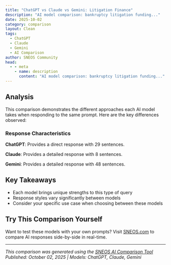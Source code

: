 ```yaml
---
title: "ChatGPT vs Claude vs Gemini: Litigation Finance"
description: "AI model comparison: bankruptcy litigation funding..."
date: 2025-10-02
category: comparison
layout: Clean
tags:
  - ChatGPT
  - Claude
  - Gemini
  - AI Comparison
author: SNEOS Community
head:
  - - meta
    - name: description
      content: "AI model comparison: bankruptcy litigation funding..."
---
```


<ChatComparison
  title="ChatGPT vs Claude vs Gemini: Litigation Finance"
  prompt="bankruptcy litigation funding"
  :responses='{
    "ChatGPT": "**Bankruptcy Litigation Funding** refers to the financing provided to parties involved in bankruptcy-related legal disputes to cover the costs associated with litigation. This type of funding can help creditors, debtors, trustees, or other stakeholders manage the often expensive and complex process of bankruptcy litigation.\n\n### What is Bankruptcy Litigation Funding?\n- It is a form of third-party financing where an external investor or lender provides capital to cover legal fees, court costs, and other expenses related to bankruptcy proceedings.\n- The funding is typically non-recourse, meaning the funder only gets repaid if the litigation is successful or results in a financial recovery.\n- Common in cases where the party seeking funding has limited liquidity but stands to recover significant value through the litigation process.\n\n### Who Uses Bankruptcy Litigation Funding?\n- Creditors pursuing claims in bankruptcy cases who want to maximize recoveries without fronting the costs.\n- Debtors involved in disputes or adversary proceedings within bankruptcy.\n- Trustees or fiduciaries managing bankruptcy estates who may require funds to pursue or defend litigation.\n- Law firms or investors looking to share the risk in large, complex bankruptcy matters.\n\n### Benefits\n- Provides access to capital without collateral or project ownership.\n- Helps level the playing field when opposing parties have substantial resources.\n- Allows claimants to pursue meritorious claims without financial constraints.\n- Aligns funders\u2019 interests with the success of the litigation.\n\n### Risks \u0026 Considerations\n- Funding agreements often require detailed disclosure and have strict terms.\n- The cost of funding may be a share of the proceeds or a fixed return.\n- Litigation outcomes are uncertain; if unsuccessful, the funded party typically owes nothing, but may lose the opportunity cost or other resources.\n\n### How it Works\n1. **Application:** The party seeking funding submits their case details, financials, and legal strategy.\n2. **Due Diligence:** The funder assesses merit, potential recovery, risks, and timelines.\n3. **Funding Agreement:** Terms are negotiated, including fees, repayment conditions, and confidentiality.\n4. **Capital Deployment:** Funds are provided to cover legal or associated costs.\n5. **Resolution:** Upon settlement or court judgment, proceeds are distributed, with the funder receiving agreed-upon returns.\n\n---\n\nIf you need information on specific providers, legal frameworks, or how to evaluate funding offers, feel free to ask!",
    "Claude": "# Bankruptcy Litigation Funding\n\nBankruptcy litigation funding is a specialized area of legal finance that provides capital to support litigation within bankruptcy proceedings. Here\u0027s an overview:\n\n## What It Is\n\n**Bankruptcy litigation funding** involves third-party investors providing capital to:\n- Debtors-in-possession\n- Bankruptcy trustees\n- Creditors\u0027 committees\n- Individual creditors\n\nTo pursue litigation claims during bankruptcy proceedings.\n\n## Types of Claims Funded\n\n### Common litigation targets:\n- **Preference actions** - Recovering preferential payments\n- **Fraudulent transfer claims** - Clawing back suspicious transactions\n- **Director and officer liability** claims\n- **Professional liability** actions\n- **Commercial disputes** that arose pre-bankruptcy\n- **Breach of fiduciary duty** claims\n\n## Key Players\n\n### Funding Recipients:\n- Chapter 11 debtors\n- Chapter 7/11 trustees\n- Creditors\u0027 committees\n- Litigation trustees\n- Individual creditors\n\n### Funding Sources:\n- Specialized litigation finance firms\n- Investment funds\n- Hedge funds\n- Private investors\n\n## Funding Structures\n\n### **Non-Recourse Funding**\n- Funder only recovers if litigation succeeds\n- Higher cost but lower risk to estate\n\n### **Portfolio Funding**\n- Funding multiple claims simultaneously\n- Risk diversification across cases\n\n### **Partial Funding**\n- Covers specific litigation expenses\n- Estate retains more upside\n\n## Benefits\n\n**For Bankruptcy Estates:**\n- Access to capital when cash is limited\n- Professional case management\n- Risk transfer to sophisticated investors\n- Maximizes recovery potential\n\n**For Creditors:**\n- Increases asset recovery prospects\n- No additional investment required\n- Professional litigation management\n\n## Considerations \u0026 Risks\n\n### **Legal Requirements:**\n- Court approval typically required\n- Disclosure to interested parties\n- Compliance with bankruptcy code\n- Potential conflicts of interest\n\n### **Financial Terms:**\n- Funding costs (typically 20-50% of recovery)\n- Fee structures and waterfalls\n- Control provisions\n- Settlement approval rights\n\n### **Strategic Issues:**\n- Impact on other bankruptcy proceedings\n- Timing considerations\n- Asset allocation decisions\n- Stakeholder alignment\n\n## Court Approval Process\n\n### Typical requirements:\n1. **Business judgment analysis**\n2. **Disclosure of terms and conflicts**\n3. **Notice to interested parties**\n4. **Opportunity for objections**\n5. **Court hearing and approval**\n\n## Market Considerations\n\nThe bankruptcy litigation funding market has grown significantly, driven by:\n- Increased sophistication of funders\n- Greater acceptance by bankruptcy courts\n- Need for capital in distressed situations\n- Potential for significant recoveries\n\n## Best Practices\n\n- **Competitive bidding** for funding\n- **Clear documentation** of terms\n- **Regular reporting** requirements\n- **Defined approval processes** for settlements\n- **Proper disclosure** to all stakeholders\n\nWould you like me to elaborate on any specific aspect of bankruptcy litigation funding?",
    "Gemini": "Bankruptcy litigation funding, also known as debtor-in-possession (DIP) financing for litigation or bankruptcy litigation financing, is a specialized form of financing used to fund legal claims and other aspects of litigation by companies or individuals who are in bankruptcy proceedings.  It can be a lifeline for debtors seeking to maximize the value of their estate and repay creditors.\n\nHere\u0027s a breakdown of key aspects:\n\n**How it Works:**\n\n*   **The Debtor\u0027s Need:** A bankrupt company or individual (the debtor) often has valuable legal claims (e.g., breach of contract, fraud, preference claims, avoidance actions) that could generate significant recovery. However, they may lack the resources to pursue these claims due to being in bankruptcy.\n*   **The Funder\u0027s Role:**  A litigation funder provides capital to the debtor specifically for the purpose of pursuing these legal claims. The funding is typically non-recourse, meaning the funder only gets repaid if the case is successful and generates a recovery.\n*   **The Agreement:** The litigation funding agreement outlines the terms of the funding, including:\n    *   The specific claims covered by the funding.\n    *   The amount of funding provided.\n    *   The funder\u0027s share of the recovery (typically a percentage or multiple of the investment).\n    *   The funder\u0027s level of control over the litigation (often limited to strategic advice and approval of major decisions).\n    *   Repayment priority (often paid out of any recovery before other parties, including the debtor and its attorneys).\n*   **Bankruptcy Court Approval:**  Crucially, the litigation funding agreement usually requires approval from the bankruptcy court.  The court will assess whether the funding is in the best interests of the bankruptcy estate and its creditors.  Factors considered often include:\n    *   The likelihood of success of the litigation.\n    *   The reasonableness of the funder\u0027s share of the recovery.\n    *   Whether the funding agreement impairs the rights of other creditors.\n    *   Whether the funding agreement creates conflicts of interest.\n\n**Types of Claims Funded in Bankruptcy:**\n\n*   **Avoidance Actions/Preference Claims:** Recovering payments made to creditors shortly before bankruptcy, which could be deemed unfair to other creditors.\n*   **Fraudulent Transfer Claims:** Recovering assets transferred by the debtor to avoid creditors.\n*   **Breach of Contract:** Claims against parties who breached contracts with the debtor.\n*   **Intellectual Property Litigation:** Claims involving patents, trademarks, or copyrights.\n*   **Antitrust Claims:**  Claims of anticompetitive behavior.\n*   **Directors \u0026 Officers (D\u0026O) Liability Claims:** Claims against former company executives.\n\n**Benefits of Bankruptcy Litigation Funding:**\n\n*   **Access to Justice:** Allows debtors to pursue valuable claims they couldn\u0027t afford to litigate otherwise.\n*   **Maximizing Estate Value:** Increases the potential recovery for creditors and the debtor.\n*   **Risk Mitigation:** The funder bears the risk of loss if the litigation is unsuccessful.\n*   **Specialized Expertise:** Funders often have legal and financial expertise to evaluate and manage complex litigation.\n*   **Leveling the Playing Field:** Allows debtors to compete with better-resourced adversaries.\n\n**Risks and Considerations:**\n\n*   **Cost of Capital:** Litigation funding is generally more expensive than traditional financing, reflecting the higher risk.\n*   **Loss of Control:** While funders typically don\u0027t control the day-to-day litigation, they may have significant influence over strategy.\n*   **Disclosure:** The terms of the funding agreement must be disclosed to the bankruptcy court and other parties.\n*   **Potential Conflicts of Interest:** Conflicts may arise between the debtor, the funder, and other creditors.\n*   **Court Approval Uncertainty:**  There\u0027s no guarantee that the bankruptcy court will approve the funding agreement.\n*   **Ethical Concerns:**  Some argue that litigation funding can encourage frivolous lawsuits.\n\n**Legal and Ethical Considerations:**\n\n*   **Champerty and Maintenance:**  These historical doctrines, which prohibit third parties from improperly interfering in litigation, are less relevant in modern litigation funding. However, courts still scrutinize funding agreements to ensure they are fair and do not encourage frivolous litigation.\n*   **Attorney-Client Privilege:**  Protecting the attorney-client privilege when sharing information with the funder is crucial.  Confidentiality agreements are essential.\n*   **Disclosure Obligations:**  Disclosure of the funding agreement to the court and other parties is usually required.\n\n**Trends in Bankruptcy Litigation Funding:**\n\n*   **Increased Use:** Bankruptcy litigation funding is becoming increasingly common as more companies and individuals seek bankruptcy protection.\n*   **Larger Investments:** Funders are investing in larger and more complex cases.\n*   **Specialized Funds:**  More funds are specializing in bankruptcy litigation funding.\n*   **Greater Sophistication:**  The market is becoming more sophisticated, with more standardized terms and due diligence processes.\n\n**In conclusion, bankruptcy litigation funding is a valuable tool that can help debtors pursue legal claims and maximize the value of their estates.  However, it\u0027s essential to carefully consider the risks, costs, and legal implications before entering into a funding agreement.  Bankruptcy court approval is usually a critical requirement.**\n"
  }'
  published-date="00:05"
/>

## Analysis

This comparison demonstrates the different approaches each AI model takes when responding to the same prompt. Here are the key differences observed:

### Response Characteristics

**ChatGPT**: Provides a direct response with 29 sentences. 

**Claude**: Provides a detailed response with 8 sentences. 

**Gemini**: Provides a detailed response with 48 sentences. 

## Key Takeaways

- Each model brings unique strengths to this type of query
- Response styles vary significantly between models
- Consider your specific use case when choosing between these models

## Try This Comparison Yourself

Want to test these models with your own prompts? Visit [SNEOS.com](https://sneos.com) to compare AI responses side-by-side in real-time.

---

*This comparison was generated using the [SNEOS AI Comparison Tool](https://sneos.com)*
*Published: October 02, 2025 | Models: ChatGPT, Claude, Gemini*
